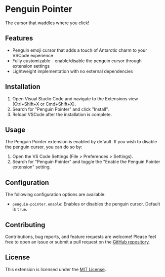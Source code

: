 # Penguin Pointer

The cursor that waddles where you click!

## Features

- Penguin emoji cursor that adds a touch of Antarctic charm to your VSCode experience
- Fully customizable - enable/disable the penguin cursor through extension settings
- Lightweight implementation with no external dependencies

## Installation

1. Open Visual Studio Code and navigate to the Extensions view (Ctrl+Shift+X or Cmd+Shift+X).
2. Search for "Penguin Pointer" and click "Install".
3. Reload VSCode after the installation is complete.

## Usage

The Penguin Pointer extension is enabled by default. If you wish to disable the penguin cursor, you can do so by:

1. Open the VS Code Settings (File > Preferences > Settings).
2. Search for "Penguin Pointer" and toggle the "Enable the Penguin Pointer extension" setting.

## Configuration

The following configuration options are available:

- `penguin-pointer.enable`: Enables or disables the penguin cursor. Default is `true`.

## Contributing

Contributions, bug reports, and feature requests are welcome! Please feel free to open an issue or submit a pull request on the [GitHub repository](https://github.com/your-username/penguin-pointer).

## License

This extension is licensed under the [MIT License](LICENSE.md).
